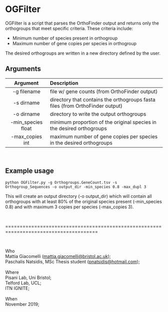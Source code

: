 # OGFilter
OGFilter is a script that parses the OrthoFinder output and returns only the orthogroups that meet specific criteria.
These criteria include:
- Minimum number of species present in orthogroup
- Maximum number of gene copies per species in orthogroup

The desired orthogroups are written in a new directory defined by the user.

## Arguments
Argument    |  Description             
:-------------:|:-----------------------
-g filename | file w/ gene counts (from OrthoFinder output)
-s dirname | directory that contains the orthogroups fasta files (from OrthoFinder output)
-o dirname | directory to write the output orthogroups
-min_species float | minimum proportion of the original species in the desired orthogroups 
-max_copies int | maximum number of gene copies per species in the desired orthogroups
<br>   

## Example usage

```
python OGFilter.py -g Orthogroups.GeneCount.tsv -s Orthogroup_Sequences -o output_dir -min_species 0.8 -max_dupl 3 
```

This will create an output directory (-o output_dir) which will contain all orthogroups with at least 80% of the original species present (-min_species 0.8) and with maximum 3 copies per species (-max_copies 3).

<br>

======================================================================================

<br>

Who<br> 
 Mattia Giacomelli (mattia.giacomelli@bristol.ac.uk); <br>
 Paschalis Natsidis, MSc Thesis student (pnatsidis@hotmail.com); <br>
<br>
Where<br>
 Pisani Lab, Uni Bristol; <br>
 Telford Lab, UCL; <br>
 ITN IGNITE; 
<br>
<br>
When<br> 
 November 2019; 
